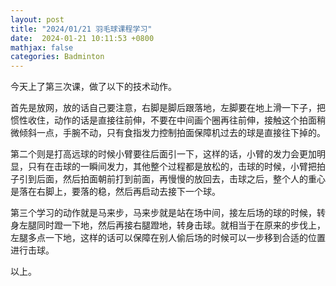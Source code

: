 ```yaml
---
layout: post
title: "2024/01/21 羽毛球课程学习"
date:  2024-01-21 10:11:53 +0800
mathjax: false
categories: Badminton
---
```


今天上了第三次课，做了以下的技术动作。

首先是放网，放的话自己要注意，右脚是脚后跟落地，左脚要在地上滑一下子，把惯性收住，动作的话是直接往前伸，不要在中间画个圈再往前伸，接触这个拍面稍微倾斜一点，手腕不动，只有食指发力控制拍面保障机过去的球是直接往下掉的。

第二个则是打高远球的时候小臂要往后面引一下，这样的话，小臂的发力会更加明显，只有在击球的一瞬间发力，其他整个过程都是放松的，击球的时候，小臂把拍子引到后面，然后拍面朝前打到前面，再慢慢的放回去，击球之后，整个人的重心是落在右脚上，要落的稳，然后再启动去接下一个球。

第三个学习的动作就是马来步，马来步就是站在场中间，接左后场的球的时候，转身左腿同时蹬一下地，然后再接右腿蹬地，转身击球。就相当于在原来的步伐上，左腿多点一下地，这样的话可以保障在别人偷后场的时候可以一步移到合适的位置进行击球。

以上。
